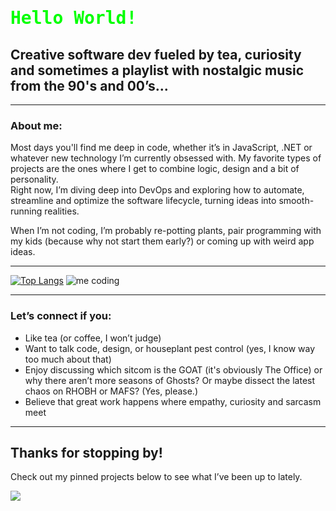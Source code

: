 <h1 style="color:#00FF00; font-family:monospace;">
  Hello World!
</h1>


## Creative software dev fueled by tea, curiosity and sometimes a playlist with nostalgic music from the 90's and 00’s...  
---

### About me:  
Most days you'll find me deep in code, whether it’s in JavaScript, .NET or whatever new technology I’m currently obsessed with. My favorite types of projects are the ones where I get to combine logic, design and a bit of personality.  
Right now, I’m diving deep into DevOps and exploring how to automate, streamline and optimize the software lifecycle, turning ideas into smooth-running realities.  

When I’m not coding, I’m probably re-potting plants, pair programming with my kids (because why not start them early?) or coming up with weird app ideas.

---

[![Top Langs](https://github-readme-stats.vercel.app/api/top-langs/?username=TantBella)](https://github.com/TantBella/github-readme-stats)
![me coding](https://media3.giphy.com/media/v1.Y2lkPTc5MGI3NjExaTc4MHd6dWM2bHYyd2o3eWp3YzVkdG4ybnF6NXd5bzNhd2NmbmZ3cCZlcD12MV9pbnRlcm5hbF9naWZfYnlfaWQmY3Q9Zw/maNB0qAiRVAty/giphy.gif)

---

### Let’s connect if you:
- Like tea (or coffee, I won’t judge)
- Want to talk code, design, or houseplant pest control (yes, I know way too much about that)  
- Enjoy discussing which sitcom is the GOAT (it's obviously The Office) or why there aren’t more seasons of Ghosts? Or maybe dissect the latest chaos on RHOBH or MAFS? (Yes, please.)  
- Believe that great work happens where empathy, curiosity and sarcasm meet

---

## Thanks for stopping by!
Check out my pinned projects below to see what I’ve been up to lately.  
  
  
 ![](https://komarev.com/ghpvc/?username=TantBella&style=for-the-badge&label=You_Are_Visitor_Number:&color=2F442F)
